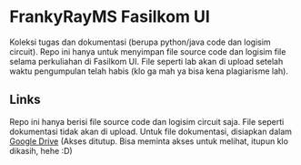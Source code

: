 # FrankyRayMS Fasilkom UI

Koleksi tugas dan dokumentasi (berupa python/java code dan logisim circuit). Repo ini hanya untuk menyimpan file source code dan logisim file selama perkuliahan di Fasilkom UI. File seperti lab akan di upload setelah waktu pengumpulan telah habis (klo ga mah ya bisa kena plagiarisme lah).

## Links

Repo ini hanya berisi file source code dan logisim circuit saja. File seperti dokumentasi tidak akan di upload. Untuk file dokumentasi, disiapkan dalam [Google Drive](https://drive.google.com/drive/folders/1gPNxnHUG35t3Xix_QGbkbeSSF0D0uaes?usp=drive_link) (Akses ditutup. Bisa meminta akses untuk melihat, itupun klo dikasih, hehe :D)